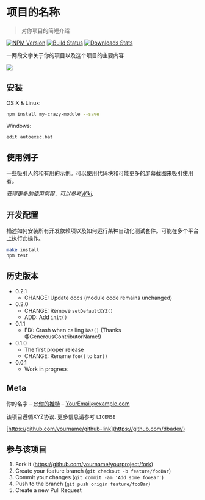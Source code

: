 # 项目的名称
> 对你项目的简短介绍

[![NPM Version][npm-image]][npm-url]
[![Build Status][travis-image]][travis-url]
[![Downloads Stats][npm-downloads]][npm-url]

一两段文字关于你的项目以及这个项目的主要内容

![](../header.png)

## 安装

OS X & Linux:

```sh
npm install my-crazy-module --save
```

Windows:

```sh
edit autoexec.bat
```

## 使用例子

一些吸引人的和有用的示例。可以使用代码块和可能更多的屏幕截图来吸引使用者。

_获得更多的使用例程，可以参考[Wiki][wiki]._

## 开发配置

描述如何安装所有开发依赖项以及如何运行某种自动化测试套件。可能在多个平台上执行此操作。

```sh
make install
npm test
```

## 历史版本

* 0.2.1
    * CHANGE: Update docs (module code remains unchanged)
* 0.2.0
    * CHANGE: Remove `setDefaultXYZ()`
    * ADD: Add `init()`
* 0.1.1
    * FIX: Crash when calling `baz()` (Thanks @GenerousContributorName!)
* 0.1.0
    * The first proper release
    * CHANGE: Rename `foo()` to `bar()`
* 0.0.1
    * Work in progress

## Meta

你的名字 – [@你的推特](https://twitter.com/dbader_org) – YourEmail@example.com

该项目遵循XYZ协议. 更多信息请参考 ``LICENSE``

[https://github.com/yourname/github-link](https://github.com/dbader/)

## 参与该项目

1. Fork it (<https://github.com/yourname/yourproject/fork>)
2. Create your feature branch (`git checkout -b feature/fooBar`)
3. Commit your changes (`git commit -am 'Add some fooBar'`)
4. Push to the branch (`git push origin feature/fooBar`)
5. Create a new Pull Request

<!-- Markdown link & img dfn's -->
[npm-image]: https://img.shields.io/npm/v/datadog-metrics.svg?style=flat-square
[npm-url]: https://npmjs.org/package/datadog-metrics
[npm-downloads]: https://img.shields.io/npm/dm/datadog-metrics.svg?style=flat-square
[travis-image]: https://img.shields.io/travis/dbader/node-datadog-metrics/master.svg?style=flat-square
[travis-url]: https://travis-ci.org/dbader/node-datadog-metrics
[wiki]: https://github.com/yourname/yourproject/wiki